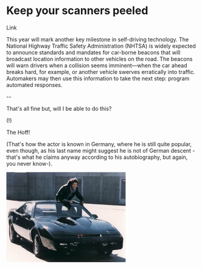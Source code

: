 # Keep your scanners peeled

Link 

This year will mark another key milestone in self-driving 
technology. The National Highway Traffic Safety Administration (NHTSA) 
is widely expected to announce standards and mandates for car-borne 
beacons that will broadcast location information to other vehicles on 
the road. The beacons will warn drivers when a collision seems 
imminent—when the car ahead breaks hard, for example, or another vehicle
 swerves erratically into traffic. Automakers may then use this 
information to take the next step: program automated responses.

--

That's all fine but, will I be able to do this?  

(!)

The Hoff!

(That's how the actor is known in Germany, where he is still quite popular, even though, as his last name might suggest he is not of German descent -that's what he claims anyway according to his autobiography, but again, you never know-).

![](BbX1_W3CUAAFEyF.png)
